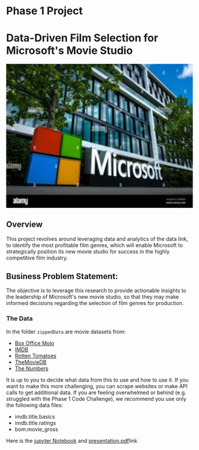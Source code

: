 # Phase 1 Project

# Data-Driven Film Selection for Microsoft's Movie Studio

![title](https://github.com/JohnNkakuyia/Data-Driven-Film-Selection/blob/main/images/microsoft.jpg)

## Overview

This project revolves around leveraging data and analytics of the data link, to identify the most profitable film genres, which will enable Microsoft to strategically position its new movie studio for success in the highly competitive film industry.

## Business Problem Statement:

The objective is to leverage this research to provide actionable insights to the leadership of Microsoft's new movie studio, so that they may make informed decisions regarding the selection of film genres for production.



### The Data

In the folder `zippedData` are movie datasets from:

* [Box Office Mojo](https://www.boxofficemojo.com/)
* [IMDB](https://www.imdb.com/)
* [Rotten Tomatoes](https://www.rottentomatoes.com/)
* [TheMovieDB](https://www.themoviedb.org/)
* [The Numbers](https://www.the-numbers.com/)

It is up to you to decide what data from this to use and how to use it. If you want to make this more challenging, you can scrape websites or make API calls to get additional data. If you are feeling overwhelmed or behind (e.g. struggled with the Phase 1 Code Challenge), we recommend you use only the following data files:

* imdb.title.basics
* imdb.title.ratings
* bom.movie_gross

Here is the [jupyter Notebook](http://localhost:8888/notebooks/Data-Driven%20Film%20Selection%20for%20Microsoft's%20Movie%20Studio.ipynb) and [presentation.pdf](https://github.com/JohnNkakuyia/Data-Driven-Film-Selection/blob/main/presentation.pdf.pdf)link
